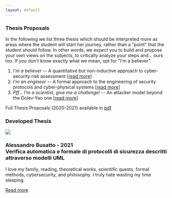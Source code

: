 ```yaml
---
layout: default
---
```


### Thesis Proposals

In the following we list three thesis which should be interpreted more as areas
where the student will start her journey, rather than a "point" that the
student should follow. In other words, we expect you to build and propose your
own views on the subjects, to critically analyze your steps and... ours too.
If you don't know exactly what we mean, opt for "I'm a believer".

1. *I'm a believer* -- A quantitative but non-inductive approach to cyber-security risk assessment \[[read more](./thesis/thesis-1.md)\]
2. *I'm an engineer* -- A formal approach to the engineering of security protocols and cyber-physical systems \[[read more](./thesis/thesis-2.md)\]
3. *Pff... I'm a scientist, give me a challenge!* -- An attacker model beyond the Dolev-Yao one \[[read more](./thesis/thesis-3.md)\]

Full Thesis Proposals (2020-2021) available in [pdf](./thesis/v-research_thesis_2020-2021.pdf)

### Developed Thesis <i class="fas fa-user-graduate"></i>

<!-- Marco -->
<div class="row team-people">
    <div class="col-12 col-sm-3">
        <img src="images/">
    </div>
    <div class="col-12 col-sm-9 profile-name-margin">
        <h3 class="orange">
            Alessandro Busatto - 2021 <br> Verifica automatica e formale di protocolli di sicurezza descritti attraverso modelli UML
        </h3>
        <p class="text-margin">
            I love my family, reading, theoretical works, scientific quests, formal methods, cybersecurity, and philosophy. I truly hate wasting my time sleeping. <br>
        </p>
        <a href="https://github.com/v-research/edu_internal/tree/alessandro" target="blank">
            Read more
        </a>
    </div>
</div>

<a href="" target="blank">
    <i class="fas fa-user fa-lg social-icon"></i>
</a>
<a href="" target="blank">
    <i class="fab fa-linkedin fa-lg social-icon"></i>
</a>
<a href="" target="blank">
    <i class="fab fa-github fa-lg social-icon"></i>
</a>
<a href="" target="blank">
    <i class="fab fa-twitter fa-lg social-icon"></i>
</a>
<a href="" target="blank">
    <i class="fab fa-facebook-f fa-lg social-icon"></i>
</a>
<a href="" target="blank">
    <i class="fas fa-envelope fa-lg social-icon"></i>
</a>
<a href="" target="blank">
    <i class="fas fa-stamp fa-lg social-icon"></i>
</a>
<a href="" target="blank">
    <i class="fas fa-book fa-lg social-icon"></i>
</a>
<a href="" target="blank">
    <i class="fas fa-graduation-cap fa-lg social-icon"></i>
</a>
